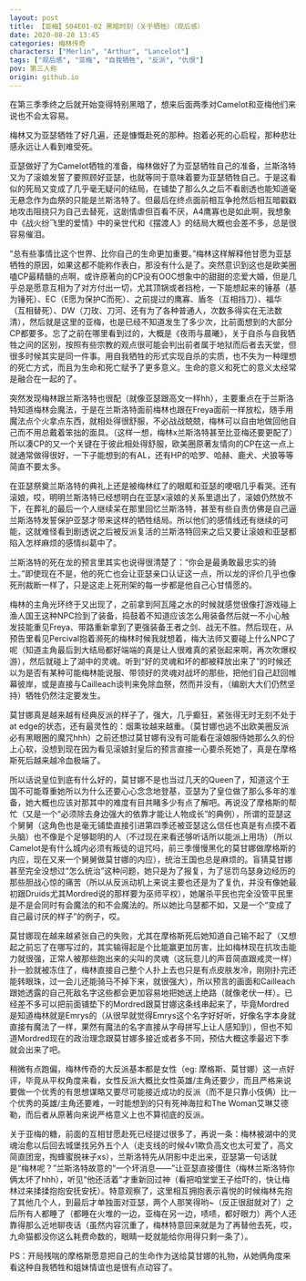 ```yaml
---
layout: post
title: 【亚梅】S04E01-02 黑暗时刻（关于牺牲）（观后感）
date: 2020-08-28 13:45
categories: 梅林传奇
characters: ["Merlin", "Arthur", "Lancelot"]
tags: ["观后感", "亚梅", "自我牺牲", "反派", "仇恨"]
pov: 第三人称
origin: github.io
---
```


在第三季季终之后就开始变得特别黑暗了，想来后面两季对Camelot和亚梅他们来说也不会太容易。

梅林又为亚瑟牺牲了好几遍，还是慷慨赴死的那种。抱着必死的心启程，那种悲壮感永远让人看到难受死。

亚瑟做好了为Camelot牺牲的准备，梅林做好了为亚瑟牺牲自己的准备，兰斯洛特又为了滚娘发誓了要照顾好亚瑟，也就等同于意味着要为亚瑟牺牲自己。于是这看似的死局又变成了几乎毫无疑问的结局，在铺垫了那么久之后不看剧透也能知道毫无悬念作为血祭的只能是兰斯洛特了。但最后在终点面前相互争抢然后相互暗戳戳地攻击阻挠只为自己去替死，这剧情虐但百看不厌，A4鹰寡也是如此啊，我想象中《战火纷飞里的爱情》中的亲世代和《摆渡人》的结局大概也会差不多，总是很容易催泪。

“总有些事情比这个世界、比你自己的生命更加重要。”梅林这样解释他甘愿为亚瑟牺牲的原因，如果这都不能称作表白，那没有什么是了。突然意识到这也是欧美圈嗑CP最精髓的点啊，或许原著向的CP没有OOC想象中的甜甜的恋爱大婚，但是几乎总是愿意互相为了对方付出一切，尤其顶锅或者挡枪，一下能想起来的锤基（基为锤死）、EC（E愿为保护C而死）、之前提过的鹰寡、盾冬（互相挡刀）、福华（互相替死）、DW（刀玫、刀河、还有为了各种普通人，次数多得实在无法数清），然后就是这里的亚梅，也是已经不知道发生了多少次，比前面想到的大部分CP都要多。忘了之前在哪里看到过的，大概是《夜雨与晨曦》，关于自杀与自我牺牲之间的区别，按照有些宗教的观点很可能会判出前者属于地狱而后者去天堂，但很多时候其实是同一件事。用自我牺牲的形式实现自杀的实质，也不失为一种理想的死亡方式，而且为生命和死亡赋予了更多意义。生命的意义和死亡的意义太经常是融合在一起的了。

突然发现梅林跟兰斯洛特也很配（就像亚瑟跟高文一样hh），主要重点在于兰斯洛特知道梅林会魔法，于是在兰斯洛特面前梅林也跟在Freya面前一样放松，随手用魔法点个火拿点东西，就相处得很舒服，不必战战兢兢，梅林可以自由地做回他自己而不用总戴着笨拙的面具。（这样一想，梅林x兰斯洛特甚至比亚梅还要更配了）所以凑CP的又一个关键在于彼此相处得舒服，欧美圈原著友情向的CP在这一点上就通常做得很好，一下子能想到的有AL，还有HP的哈罗、哈赫、鹿犬、犬狼等等简直不要太多。

在亚瑟祭奠兰斯洛特的典礼上还是被梅林红了的眼眶和亚瑟的哽咽几乎看哭。还有滚娘，哎，明明兰斯洛特已经想明白在亚瑟x滚娘的关系里退出了，滚娘仍然放不下，在葬礼的最后一个人继续呆在那里回忆兰斯洛特，甚至有些自责仿佛是自己逼兰斯洛特发誓保护亚瑟才带来这样的牺牲结局。所以他们的感情线还有继续的可能，这就难怪看到剧透说之后被反派复活的兰斯洛特回来之后又要让滚娘和亚瑟都陷入怎样麻烦的感情纠葛中了。

兰斯洛特的死在龙的预言里其实也说得很清楚了：“你会是最勇敢最忠实的骑士。”即使现在不是，他的死亡也会让亚瑟亲口认证这一点，所以龙的评价几乎也像死刑裁断一样了，只是这走上死刑架的每一步都是他自己心甘情愿的。

梅林的主角光环终于又出现了，之前拿到阿瓦隆之水的时候就感觉很像打游戏碰上渔人国王这种NPC捡到了装备，捣鼓着不知道应该怎么用装备然后就一不小心触发技能重见Freya、带路重新拿到了更强装备王者之剑、战无不胜。然后现在，从预告里看见Percival抱着濒死的梅林时候我就想着，梅大法师又要碰上什么NPC了呢（知道主角最后到大结局都好端端的真是让人很难真的紧张起来啊，再次吹爆权游），然后就碰上了湖中的灵魂。听到“好的灵魂和坏的都被释放出来了”的时候还以为是否有某种可能梅林能说服、带领好的灵魂对战坏的那些，把他们自己赶回帷幕彼岸，或是直接与Cailleach谈判来免除血祭，然而并没有，（编剧大大们仍然坚持）牺牲仍然注定要发生。

莫甘娜真是越来越有经典反派的样子了，强大，几乎癫狂，紧张得无时无刻不处于at edge的状态，还有最灵性的：烟熏妆越来越重。（莫甘娜也逃不出欧美圈反派必有黑眼圈的魔咒hhh）之前还想过莫甘娜有没有可能看在滚娘服侍她那么久的份上心软，没想到现在因为看见滚娘封皇后的预言直接一心要杀死她了，真是在摩格斯死后越来越冷血极端了。

所以话说皇位到底有什么好的，莫甘娜不是也当过几天的Queen了，知道这个王国不可能尊重她所以为什么还要心心念念地登基，亚瑟为了皇位做了那么多年的准备，她大概也应该对那其中的难度有目共睹多少有点了解吧。再说没了摩格斯的帮忙（又是一个“必须除去身边强大的依靠才能让人物成长”的典例），所谓的亚瑟这个舅舅（这角色也是毫无铺垫直接引进第四季还被亚瑟这么信任也真是有点摸不着头脑）也不像是个足够聪明的人（不过现在来看还够听话所以能派上用场）（所以Camelot是有什么城内必须有叛徒的诅咒吗，前三季慢慢黑化的莫甘娜做摩格斯的内应，现在又来一个舅舅做莫甘娜的内应），统治王国也总是麻烦的。盲猜莫甘娜甚至完全没想过“怎么统治”这种问题，她只是为了报复，为了惩罚乌瑟身边经历的那些胆战心惊的痛苦（所以从反派动机上来说主要也还是为了复仇，并没有像她最初跟Druids尤其Mordred说的那样要为巫师平权），她屠杀平民也完全没管平民里是不是会同时有会魔法的和不会魔法的。所以她比乌瑟都不如，又是一个“变成了自己最讨厌的样子”的例子，哎。

莫甘娜现在越来越紧张自己的失败，尤其在摩格斯死后她知道自己输不起了（又想起之前忘了在哪写过的，其实输得起是个比能赢更加厉害，比如梅林现在抗攻击能力就很强，正常人被那些跑出来的尖叫的灵魂（这玩意儿的声音简直跟戒灵一样）扑一脸就被冻住了，梅林直接自己整个人扑上去也只是有点皮肤发冷，刚刚扑完还能转眼珠，过一会儿还能骑马不掉下来，就很强大），所以预言的画面和Cailleach跟她透露的自己死敌名字这些都会更加容易地把她送上绝路（就像老伏一样）。已经差不多可以把前面铺垫下的Mordred跟莫甘娜这条线串起来了，毕竟Mordred是知道梅林就是Emrys的（从很早就觉得Emrys这个名字好好听，好像名字本身就直接有魔法了一样，果然有魔法的名字直接从字母拼写上让人感知到），但也不知道Mordred现在的政治理念跟莫甘娜多接近或者多不同，预估大概这季最迟下季就会出来了吧。

稍微有点跑偏，梅林传奇的大反派基本都是女性（eg: 摩格斯、莫甘娜）这一点好评，毕竟从平权角度来看，女性反派大概比女性英雄/主角还要少，而且严格来说要做一个优秀的有思想谋略又要尽可能接近成功的反派（而不是只靠小伎俩）比一个优秀的英雄/主角还要难，一时能想到的只有死神海拉和The Woman艾琳艾德勒，而后者从原著向来说严格意义上也不算彻底的反派。

关于亚梅的糖，前面的互相甘愿赴死已经提过很多了，再说一条：梅林被湖中的灵魂治愈以后回去城堡找另外五个人（走支线的时候4v1欺负高文也太可爱了，高文简直团宠，掏蜂蜜脱袜子xs），兰斯洛特先从阴影中走出来，亚瑟第一句话就是“梅林呢？”兰斯洛特故意的“一个坏消息——”让亚瑟直接僵住（梅林兰斯洛特你俩太坏了hhh），听见“他还活着”才重新回过神（看把咱堂堂王子给吓的，快让梅林过来揉揉抱抱安抚安抚）。特意观察了，这里相互拥抱表示喜悦的时候梅林先抱了其他几个人，到最后才单独面对亚瑟，两个人那笑得哟~（反正很甜就对了）之后所有人都睡了（都睡在火堆的一边，亚梅在另一边，啧啧，都好眼力）两个人还靠得那么近地聊夜话（虽然内容沉重了，梅林特意回来就是为了再替他去死，哎，九命猫都没你这么耗费命数的，眼睛一眨就能给你用得只剩一条了）。

PS：开局残喘的摩格斯愿意把自己的生命作为送给莫甘娜的礼物，从她俩角度来看这种自我牺牲和姐妹情谊也是很有点动容了。